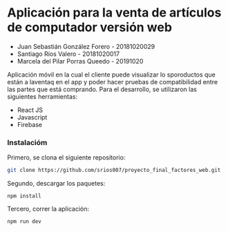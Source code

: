# Aplicación para la venta de artículos de computador versión web

* Juan Sebastián González Forero - 20181020029
* Santiago Ríos Valero - 20181020017
* Marcela del Pilar Porras Queedo - 20191020

Aplicación móvil en la cual el cliente puede visualizar lo sporoductos que están a laventaq en el app y poder hacer pruebas de compatibilidad entre las partes que está comprando. Para el desarrollo, se utilizaron las siguientes herramientas:

* React JS
* Javascript
* Firebase

### Instalacióm

Primero, se clona el siguiente repositorio:

```bash
git clone https://github.com/srios007/proyecto_final_factores_web.git
```

Segundo, descargar los paquetes: 

```
npm install
```
Tercero, correr la aplicación:

```
npm run dev
```

